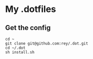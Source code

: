 # My .dotfiles

## Get the config

    cd ~
    git clone git@github.com:rey/.dot.git
    cd ~/.dot
    sh install.sh
